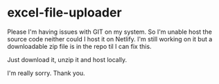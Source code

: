 # excel-file-uploader
Please I'm having issues with GIT on my system. So I'm unable host the source code neither could I host it on Netlify.
I'm still working on it but a downloadable zip file is in the repo til I can fix this.

Just download it, unzip it and host locally.

I'm really sorry.
Thank you.
